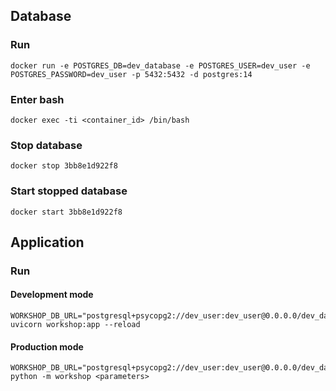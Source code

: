 
## Database

### Run

    docker run -e POSTGRES_DB=dev_database -e POSTGRES_USER=dev_user -e POSTGRES_PASSWORD=dev_user -p 5432:5432 -d postgres:14

### Enter bash

    docker exec -ti <container_id> /bin/bash

### Stop database

    docker stop 3bb8e1d922f8

### Start stopped database

    docker start 3bb8e1d922f8

## Application

### Run

#### Development mode

    WORKSHOP_DB_URL="postgresql+psycopg2://dev_user:dev_user@0.0.0.0/dev_database" uvicorn workshop:app --reload 

#### Production mode

    WORKSHOP_DB_URL="postgresql+psycopg2://dev_user:dev_user@0.0.0.0/dev_database" python -m workshop <parameters>